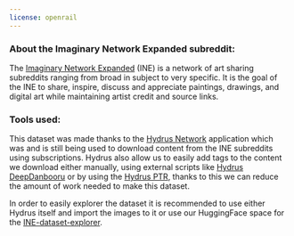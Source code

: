 ```yaml
---
license: openrail
---
```

### About the Imaginary Network Expanded subreddit:
The [Imaginary Network Expanded](https://www.reddit.com/r/ImaginaryBestOf/wiki/networksublist) (INE) is a network of art sharing subreddits ranging from broad in subject to very specific. It is the goal of the INE to share, inspire, discuss and appreciate paintings, drawings, and digital art while maintaining artist credit and source links.

### Tools used:
This dataset was made thanks to the [Hydrus Network](https://hydrusnetwork.github.io/hydrus/) application which was and is still being used to download content from the INE subreddits using subscriptions. Hydrus also allow us to easily add tags to the content we download either manually, using external scripts like [Hydrus DeepDanbooru](https://gitgud.io/koto/hydrus-dd) or by using the [Hydrus PTR](https://hydrusnetwork.github.io/hydrus/PTR.html), thanks to this we can reduce the amount of work needed to make this dataset.

In order to easily explorer the dataset it is recommended to use either Hydrus itself and import the images to it or use our HuggingFace space for the [INE-dataset-explorer](https://huggingface.co/spaces/Sygil/INE-dataset-explorer).
